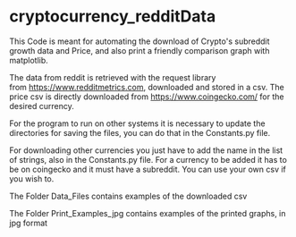 # cryptocurrency_redditData
This Code is meant for automating the download of Crypto's subreddit growth data and Price, and also print a friendly comparison graph with matplotlib.

The data from reddit is retrieved with the request library from https://www.redditmetrics.com, downloaded and stored in a csv. 
The price csv is directly downloaded from https://www.coingecko.com/ for the desired currency.

For the program to run on other systems it is necessary to update the directories for saving the files, you can do that in the Constants.py file. 

For downloading other currencies you just have to add the name in the list of strings, also in the Constants.py file. For a currency to be added it has to be on coingecko and it must have a subreddit. You can use your own csv if you wish to. 

The Folder Data_Files contains examples of the downloaded csv

The Folder Print_Examples_jpg contains examples of the printed graphs, in jpg format 
